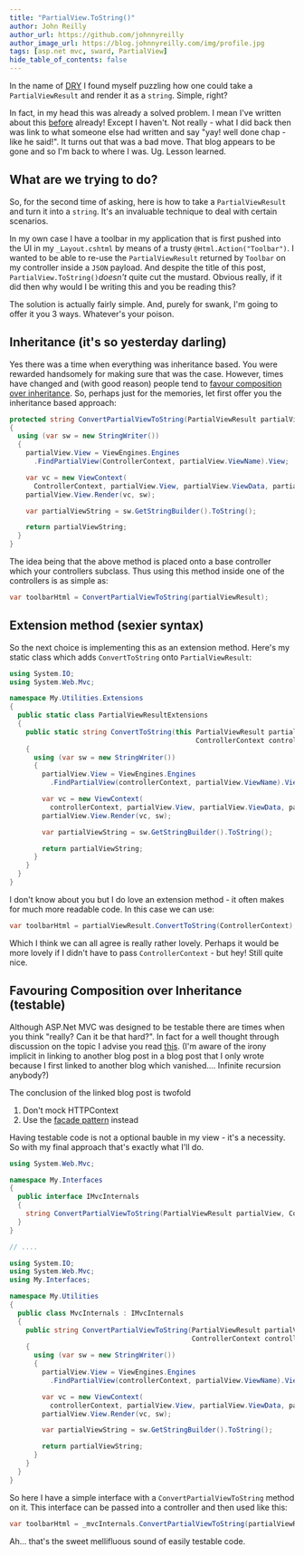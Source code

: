 ```yaml
---
title: "PartialView.ToString()"
author: John Reilly
author_url: https://github.com/johnnyreilly
author_image_url: https://blog.johnnyreilly.com/img/profile.jpg
tags: [asp.net mvc, sward, PartialView]
hide_table_of_contents: false
---
```

In the name of [DRY](https://en.wikipedia.org/wiki/Don%27t_repeat_yourself) I found myself puzzling how one could take a `PartialViewResult` and render it as a `string`. Simple, right?

 In fact, in my head this was already a solved problem. I mean I've written about this [before](http://blog.icanmakethiswork.io/2012/07/rendering-partial-view-to-string.html) already! Except I haven't. Not really - what I did back then was link to what someone else had written and say "yay! well done chap - like he said!". It turns out that was a bad move. That blog appears to be gone and so I'm back to where I was. Ug. Lesson learned.

## What are we trying to do?

So, for the second time of asking, here is how to take a `PartialViewResult` and turn it into a `string`. It's an invaluable technique to deal with certain scenarios.

In my own case I have a toolbar in my application that is first pushed into the UI in my `_Layout.cshtml` by means of a trusty `@Html.Action("Toolbar")`. I wanted to be able to re-use the `PartialViewResult` returned by `Toolbar` on my controller inside a `JSON` payload. And despite the title of this post, `PartialView.ToString()`*doesn't* quite cut the mustard. Obvious really, if it did then why would I be writing this and you be reading this?

The solution is actually fairly simple. And, purely for swank, I'm going to offer it you 3 ways. Whatever's your poison.

## Inheritance (it's so yesterday darling)

Yes there was a time when everything was inheritance based. You were rewarded handsomely for making sure that was the case. However, times have changed and (with good reason) people tend to [favour composition over inheritance](https://en.wikipedia.org/wiki/Composition_over_inheritance). So, perhaps just for the memories, let first offer you the inheritance based approach:

```cs
protected string ConvertPartialViewToString(PartialViewResult partialView)
{
  using (var sw = new StringWriter())
  {
    partialView.View = ViewEngines.Engines
      .FindPartialView(ControllerContext, partialView.ViewName).View;

    var vc = new ViewContext(
      ControllerContext, partialView.View, partialView.ViewData, partialView.TempData, sw);
    partialView.View.Render(vc, sw);

    var partialViewString = sw.GetStringBuilder().ToString();

    return partialViewString;
  }
}
```

The idea being that the above method is placed onto a base controller which your controllers subclass. Thus using this method inside one of the controllers is as simple as:

```cs
var toolbarHtml = ConvertPartialViewToString(partialViewResult);
```

## Extension method (sexier syntax)

So the next choice is implementing this as an extension method. Here's my static class which adds `ConvertToString` onto `PartialViewResult`:

```cs
using System.IO;
using System.Web.Mvc;

namespace My.Utilities.Extensions
{
  public static class PartialViewResultExtensions
  {
    public static string ConvertToString(this PartialViewResult partialView, 
                                              ControllerContext controllerContext)
    {
      using (var sw = new StringWriter())
      {
        partialView.View = ViewEngines.Engines
          .FindPartialView(controllerContext, partialView.ViewName).View;

        var vc = new ViewContext(
          controllerContext, partialView.View, partialView.ViewData, partialView.TempData, sw);
        partialView.View.Render(vc, sw);

        var partialViewString = sw.GetStringBuilder().ToString();

        return partialViewString;
      }
    }
  }
}
```

I don't know about you but I do love an extension method - it often makes for much more readable code. In this case we can use:

```cs
var toolbarHtml = partialViewResult.ConvertToString(ControllerContext);
```

Which I think we can all agree is really rather lovely. Perhaps it would be more lovely if I didn't have to pass `ControllerContext` \- but hey! Still quite nice.

## Favouring Composition over Inheritance (testable)

Although ASP.Net MVC was designed to be testable there are times when you think "really? Can it be that hard?". In fact for a well thought through discussion on the topic I advise you read [this](http://volaresystems.com/blog/post/2010/08/19/Dont-mock-HttpContext). (I'm aware of the irony implicit in linking to another blog post in a blog post that I only wrote because I first linked to another blog which vanished.... Infinite recursion anybody?)

The conclusion of the linked blog post is twofold

1. Don't mock HTTPContext
2. Use the [facade pattern](https://en.wikipedia.org/wiki/Facade_pattern) instead



Having testable code is not a optional bauble in my view - it's a necessity. So with my final approach that's exactly what I'll do.

```cs
using System.Web.Mvc;

namespace My.Interfaces
{
  public interface IMvcInternals
  {
    string ConvertPartialViewToString(PartialViewResult partialView, ControllerContext controllerContext);
  }
}

// ....

using System.IO;
using System.Web.Mvc;
using My.Interfaces;

namespace My.Utilities
{
  public class MvcInternals : IMvcInternals
  {
    public string ConvertPartialViewToString(PartialViewResult partialView, 
                                             ControllerContext controllerContext)
    {
      using (var sw = new StringWriter())
      {
        partialView.View = ViewEngines.Engines
          .FindPartialView(controllerContext, partialView.ViewName).View;

        var vc = new ViewContext(
          controllerContext, partialView.View, partialView.ViewData, partialView.TempData, sw);
        partialView.View.Render(vc, sw);

        var partialViewString = sw.GetStringBuilder().ToString();

        return partialViewString;
      }
    }
  }
}
```

So here I have a simple interface with a `ConvertPartialViewToString` method on it. This interface can be passed into a controller and then used like this:

```cs
var toolbarHtml = _mvcInternals.ConvertPartialViewToString(partialViewResult, ControllerContext);
```

Ah... that's the sweet mellifluous sound of easily testable code.


